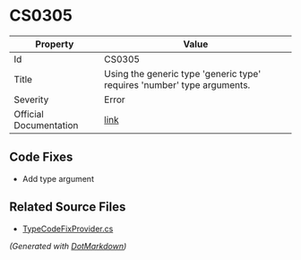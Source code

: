 # CS0305

| Property               | Value                                                                    |
| ---------------------- | ------------------------------------------------------------------------ |
| Id                     | CS0305                                                                   |
| Title                  | Using the generic type 'generic type' requires 'number' type arguments\. |
| Severity               | Error                                                                    |
| Official Documentation | [link](http://docs.microsoft.com/en-us/dotnet/csharp/misc/cs0305)        |

## Code Fixes

* Add type argument

## Related Source Files

* [TypeCodeFixProvider.cs](../../src/CodeFixes/CSharp/CodeFixes/TypeCodeFixProvider.cs)

*\(Generated with [DotMarkdown](http://github.com/JosefPihrt/DotMarkdown)\)*